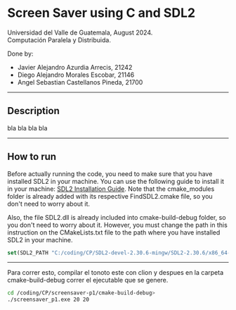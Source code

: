 # Screen Saver using C and SDL2

Universidad del Valle de Guatemala, August 2024. <br>
Computación Paralela y Distribuida. <br>

Done by: <br>
- Javier Alejandro Azurdia Arrecis, 21242 <br>
- Diego Alejandro Morales Escobar, 21146 <br>
- Angel Sebastian Castellanos Pineda, 21700 <br>

---
## Description
bla bla bla bla

---
## How to run

Before actually running the code, you need to make sure that you have installed SDL2 in your machine. 
You can use the following guide to install it in your machine: [SDL2 Installation Guide](https://www.youtube.com/watch?v=N5CZLSVU0DA). Note that the cmake_modules folder is already added with its respective FindSDL2.cmake file, so you don't need to worry about it.

Also, the file SDL2.dll is already included into cmake-build-debug folder, so you don't need to worry about it. However, you must change the path in this instruction on the CMakeLists.txt file to the path where you have installed SDL2 in your machine.

```cmake
set(SDL2_PATH "C:/coding/CP/SDL2-devel-2.30.6-mingw/SDL2-2.30.6/x86_64-w64-mingw32")
```


---

Para correr esto, compilar el tonoto este con clion y despues en la carpeta cmake-build-debug correr el ejecutable que se genere.

```bash
cd /coding/CP/screensaver-p1/cmake-build-debug>
./screensaver_p1.exe 20 20
```


